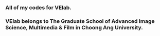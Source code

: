 ### All of my codes for VElab.
### VElab belongs to The Graduate School of Advanced Image Science, Multimedia & Film in Choong Ang University.
